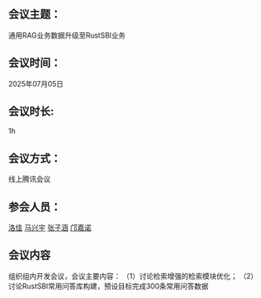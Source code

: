 ## 会议主题： 
通用RAG业务数据升级至RustSBI业务
## 会议时间： 
2025年07月05日
## 会议时长:  
1h
## 会议方式： 
线上腾讯会议
## 参会人员：
[洛佳](https://github.com/luojia65)
[马兴宇](https://github.com/xingyuma618)
[张子涵](https://github.com/ArchLance)
[邝嘉诺](https://github.com/gitveg)
## 会议内容
组织组内开发会议，会议主要内容：
（1）讨论检索增强的检索模块优化；
（2）讨论RustSBI常用问答库构建，预设目标完成300条常用问答数据